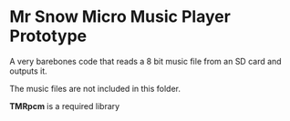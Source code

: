 # Mr Snow Micro Music Player Prototype
A very barebones code that reads a 8 bit music file from an SD card and outputs it.

The music files are not included in this folder.

**TMRpcm** is a required library